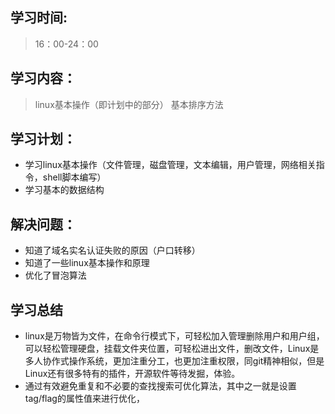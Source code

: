 ## 学习时间:
> 16：00-24：00
## 学习内容：
> linux基本操作（即计划中的部分）
> 基本排序方法
## 学习计划：
* 学习linux基本操作（文件管理，磁盘管理，文本编辑，用户管理，网络相关指令，shell脚本编写）
* 学习基本的数据结构
## 解决问题：
* 知道了域名实名认证失败的原因（户口转移）
* 知道了一些linux基本操作和原理
* 优化了冒泡算法
## 学习总结
* linux是万物皆为文件，在命令行模式下，可轻松加入管理删除用户和用户组，可以轻松管理硬盘，挂载文件夹位置，可轻松进出文件，删改文件，Linux是多人协作式操作系统，更加注重分工，也更加注重权限，同git精神相似，但是Linux还有很多特有的插件，开源软件等待发掘，体验。
* 通过有效避免重复和不必要的查找搜索可优化算法，其中之一就是设置tag/flag的属性值来进行优化，

